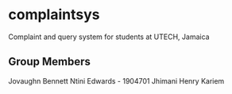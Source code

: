 # complaintsys
Complaint and query system for students at UTECH, Jamaica

## Group Members
Jovaughn Bennett
Ntini Edwards - 1904701 
Jhimani Henry
Kariem
